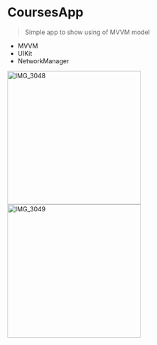 # CoursesApp

> Simple app to show using of MVVM model

- MVVM
- UIKit
- NetworkManager

<img width="300" alt="IMG_3048" src="https://user-images.githubusercontent.com/107477990/197800922-fd47863b-9f25-4b5a-acf0-909b2b8ae2db.PNG"> <img width="300" alt="IMG_3049" src="https://user-images.githubusercontent.com/107477990/197800949-f81c45c3-c921-4fae-8228-be5945449d69.PNG">
